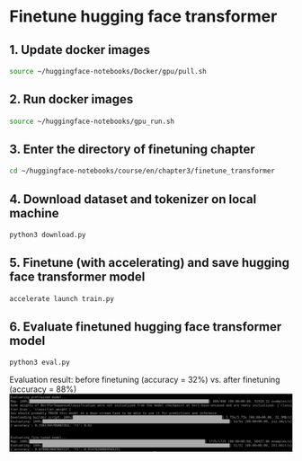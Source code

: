 # Finetune hugging face transformer

## 1. Update docker images
```bash
source ~/huggingface-notebooks/Docker/gpu/pull.sh
```

## 2. Run docker images
```bash
source ~/huggingface-notebooks/gpu_run.sh
```

## 3. Enter the directory of finetuning chapter
```bash
cd ~/huggingface-notebooks/course/en/chapter3/finetune_transformer
```

## 4. Download dataset and tokenizer on local machine
```bash
python3 download.py
```

## 5. Finetune (with accelerating) and save hugging face transformer model
```bash
accelerate launch train.py
```

## 6. Evaluate finetuned hugging face transformer model
```bash
python3 eval.py
```

Evaluation result: before finetuning (accuracy = 32%) vs. after finetuning (accuracy = 88%)
![Evaluation result](img/eval_result.png)